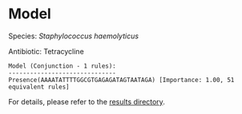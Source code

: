 
# Model

Species: *Staphylococcus haemolyticus*

Antibiotic: Tetracycline

```
Model (Conjunction - 1 rules):
------------------------------
Presence(AAAATATTTTGGCGTGAGAGATAGTAATAGA) [Importance: 1.00, 51 equivalent rules]

```

For details, please refer to the [results directory](../../../../../results/scm_b/staphylococcus%20haemolyticus/tetracycline/repeat_4/).


